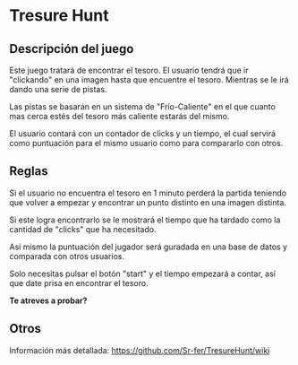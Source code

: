 <h1>Tresure Hunt</h1>

<h2>Descripción del juego</h2>

Este juego tratará de encontrar el tesoro. El usuario tendrá que ir "clickando" en una imagen hasta que encuentre el tesoro. Mientras se le irá dando una serie de pistas.

Las pistas se basarán en un sistema de "Frío-Caliente" en el que cuanto mas cerca estés del tesoro más caliente estarás del mismo.

El usuario contará con un contador de clicks y un tiempo, el cual servirá como puntuación para el mismo usuario como para compararlo con otros.

<h2>Reglas</h2>

Si el usuario no encuentra el tesoro en 1 minuto perderá la partida teniendo que volver a empezar y encontrar un punto distinto en una imagen distinta.

Si este logra encontrarlo se le mostrará el tiempo que ha tardado como la cantidad de "clicks" que ha necesitado.

Así mismo la puntuación del jugador será guradada en una base de datos y comparada con otros usuarios.

Solo necesitas pulsar el botón "start" y el tiempo empezará a contar, así que date prisa en encontrar el tesoro.

<b>Te atreves a probar?</b>

<h2>Otros</h2>

Información más detallada: https://github.com/Sr-fer/TresureHunt/wiki